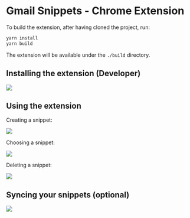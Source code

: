 # Gmail Snippets - Chrome Extension

To build the extension, after having cloned the project, run:

```bash
yarn install
yarn build
```

The extension will be available under the `./build` directory.

## Installing the extension (Developer)

![](gif/gif1.gif)

## Using the extension

Creating a snippet:

![](gif/gif2.gif)

Choosing a snippet:

![](gif/gif3.gif)

Deleting a snippet:

![](gif/gif4.gif)

## Syncing your snippets (optional)

![](gif/gif5.gif)
